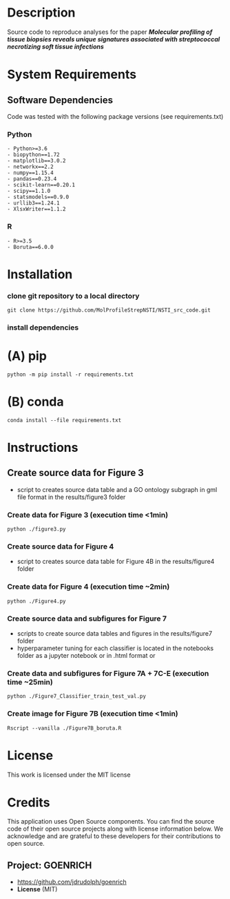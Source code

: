 # Description
Source code to reproduce analyses for the paper ***Molecular profiling of tissue biopsies reveals unique signatures associated with streptococcal necrotizing soft tissue infections***

# System Requirements
## Software Dependencies

Code was tested with the following package versions (see requirements.txt)

### Python 
    
    - Python>=3.6
    - biopython==1.72
    - matplotlib==3.0.2
    - networkx==2.2
    - numpy==1.15.4
    - pandas==0.23.4
    - scikit-learn==0.20.1
    - scipy==1.1.0
    - statsmodels==0.9.0
    - urllib3==1.24.1
    - XlsxWriter==1.1.2

### R 
    - R>=3.5
    - Boruta==6.0.0

# Installation

### clone git repository to a local directory

    git clone https://github.com/MolProfileStrepNSTI/NSTI_src_code.git

### install dependencies
# (A) pip 

    python -m pip install -r requirements.txt

# (B) conda

    conda install --file requirements.txt


# Instructions
## Create source data for Figure 3

- script to creates source data table and a GO ontology subgraph in gml file format in the results/figure3 folder

### Create data for Figure 3 (execution time <1min)

    python ./figure3.py

### Create source data for Figure 4

- script to creates source data table for Figure 4B in the results/figure4 folder

### Create data for Figure 4 (execution time ~2min)

    python ./Figure4.py

### Create source data and subfigures for Figure 7

- scripts to create source data tables and figures in the results/figure7 folder
- hyperparameter tuning for each classifier is located in the notebooks folder
    as a jupyter notebook or in .html format or 


### Create data and subfigures for Figure 7A + 7C-E (execution time ~25min)

    python ./Figure7_Classifier_train_test_val.py

### Create image for Figure 7B (execution time <1min)

    Rscript --vanilla ./Figure7B_boruta.R


# License
This work is licensed under the MIT license

# Credits
This application uses Open Source components. You can find the source code of their open source projects along with license information below. We acknowledge and are grateful to these developers for their contributions to open source.

## Project: GOENRICH
- https://github.com/jdrudolph/goenrich
- **License** (MIT)
